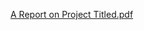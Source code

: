 [A Report on Project Titled.pdf](https://github.com/shri-vaishnavi/M2-EmbSys/files/8193148/A.Report.on.Project.Titled.pdf)